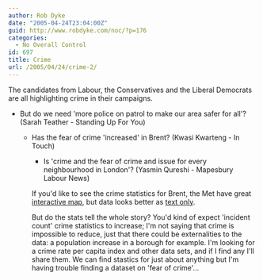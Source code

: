 ```yaml
---
author: Rob Dyke
date: "2005-04-24T23:04:00Z"
guid: http://www.robdyke.com/noc/?p=176
categories:
  - No Overall Control
id: 697
title: Crime
url: /2005/04/24/crime-2/
---
```

The candidates from Labour, the Conservatives and the Liberal Democrats are all highlighting crime in their campaigns.

  * But do we need 'more police on patrol to make our area safer for all'? (Sarah Teather - Standing Up For You)</p> 
      * Has the fear of crime 'increased' in Brent? (Kwasi Kwarteng - In Touch) 
          * Is 'crime and the fear of crime and issue for every neighbourhood in London'? (Yasmin Qureshi - Mapesbury Labour News) </ul> 
            If you'd like to see the crime statistics for Brent, the Met have great [interactive map](http://www.met.police.uk/crimefigures/#), but data looks better as [text only](http://www.met.police.uk/crimefigures/boroughs/QK_month.htm).
            
            But do the stats tell the whole story? You'd kind of expect 'incident count' crime statistics to increase; I'm not saying that crime is impossible to reduce, just that there could be externalities to the data: a population increase in a borough for example. I'm looking for a crime rate per capita index and other data sets, and if I find any I'll share them. We can find stastics for just about anything but I'm having trouble finding a dataset on 'fear of crime'...